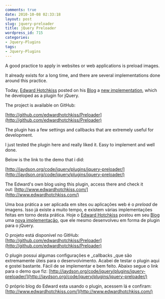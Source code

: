 ```yaml
---
comments: true
date: 2010-10-08 02:33:18
layout: post
slug: jquery-preloader
title: jQuery Preloader
wordpress_id: 715
categories:
- Jquery-Plugins
tags:
- Jquery-Plugins
---
```








A good practice to apply in websites or web applications is preload images.




It already exists for a long time, and there are several implementations done around this practice.




Today, [Edward Hotchkiss](http://twitter.com/EdwardHotchkiss) posted on his [Blog](http://www.edwardhotchkiss.com/) a [new implementation](http://www.edwardhotchkiss.com/blog/jquery-javascript-preloader/), which he developed as a plugin for jQuery.




The project is available on GitHub:




[http://github.com/edwardhotchkiss/Preloader](http://github.com/edwardhotchkiss/Preloader)




[](http://github.com/edwardhotchkiss/Preloader)The plugin has a few settings and callbacks that are extremely useful for development.




I just tested the plugin here and really liked it. Easy to implement and well done.




Below is the link to the demo that i did:




[http://jaydson.org/code/jquery/plugins/jquery-preloader/](http://jaydson.org/code/jquery/plugins/jquery-preloader/)




The Edward's own blog using this plugin, access there and check it out: [http://www.edwardhotchkiss.com/](http://www.edwardhotchkiss.com/)








Uma boa prática a ser aplicada em sites ou aplicações web é o _preload_ de imagens.
Isso já existe a muito tempo, e existem várias implementações feitas em torno desta prática.
Hoje o [Edward Hotchkiss](http://twitter.com/EdwardHotchkiss) postou em seu [Blog](http://www.edwardhotchkiss.com/) uma [nova implementação](http://www.edwardhotchkiss.com/blog/jquery-javascript-preloader/), que ele mesmo desenvolveu em forma de plugin para o jQuery.

O projeto está disponível no GitHub:
[http://github.com/edwardhotchkiss/Preloader](http://github.com/edwardhotchkiss/Preloader)

[](http://github.com/edwardhotchkiss/Preloader)O plugin possui algumas configurações e _callbacks _que são extremamente úteis para o desenvolvimento.
Acabei de testar o plugin aqui e gostei bastante. Fácil de se implementar e bem feito.
Abaixo segue o link para o demo que fiz:
[http://jaydson.org/code/jquery/plugins/jquery-preloader/](http://jaydson.org/code/jquery/plugins/jquery-preloader/)

O próprio blog do Edward esta usando o plugin, acessem lá e confiram: [http://www.edwardhotchkiss.com/](http://www.edwardhotchkiss.com/)
